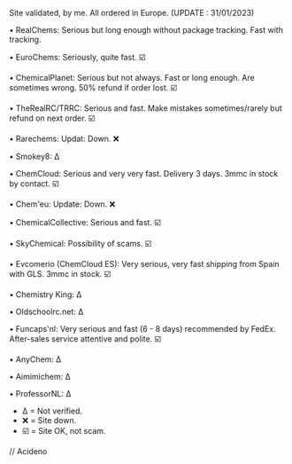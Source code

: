 Site validated, by me.  All ordered in Europe. (UPDATE : 31/01/2023)

• RealChems: Serious but long enough without package tracking. Fast with tracking.

 • EuroChems: Seriously, quite fast. ☑️

 • ChemicalPlanet: Serious but not always. Fast or long enough. Are sometimes wrong. 50% refund if order lost. ☑️

 • TheRealRC/TRRC: Serious and fast. Make mistakes sometimes/rarely but refund on next order. ☑️

 • Rarechems: Updat: Down. ❌

 • Smokey8: ∆

 • ChemCloud: Serious and very very fast.  Delivery 3 days. 3mmc in stock by contact. ☑️

 • Chem'eu: Update: Down. ❌

 • ChemicalCollective: Serious and fast. ☑️

 • SkyChemical: Possibility of scams. ☑️

 • Evcomerio (ChemCloud ES): Very serious, very fast shipping from Spain with GLS. 3mmc in stock. ☑️

 • Chemistry King: ∆

 • Oldschoolrc.net: ∆

 • Funcaps'nl: Very serious and fast (6 - 8 days) recommended by FedEx. After-sales service attentive and polite. ☑️

 • AnyChem: ∆

 • Aimimichem: ∆
 
 • ProfessorNL: ∆



 * ∆   = Not verified.
 * ❌  = Site down.
 * ☑️  = Site OK, not scam.

// Acideno
